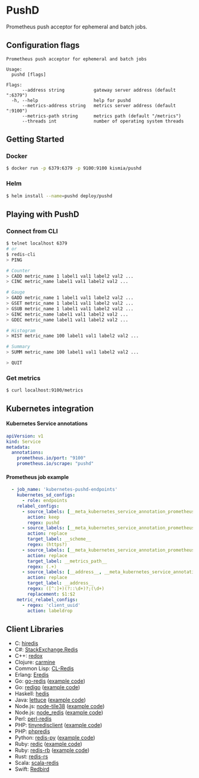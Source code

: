 # PushD
Prometheus push acceptor for ephemeral and batch jobs. 

## Configuration flags
```text
Prometheus push acceptor for ephemeral and batch jobs

Usage:
  pushd [flags]

Flags:
      --address string           gateway server address (default ":6379")
  -h, --help                     help for pushd
      --metrics-address string   metrics server address (default ":9100")
      --metrics-path string      metrics path (default "/metrics")
      --threads int              number of operating system threads

```

## Getting Started

### Docker
```bash
$ docker run -p 6379:6379 -p 9100:9100 kismia/pushd
```

### Helm
```bash
$ helm install --name=pushd deploy/pushd
```

## Playing with PushD

### Connect from CLI
```bash
$ telnet localhost 6379
# or
$ redis-cli
> PING

# Counter
> CADD metric_name 1 label1 val1 label2 val2 ...
> CINC metric_name label1 val1 label2 val2 ...

# Gauge
> GADD metric_name 1 label1 val1 label2 val2 ...
> GSET metric_name 1 label1 val1 label2 val2 ...
> GSUB metric_name 1 label1 val1 label2 val2 ...
> GINC metric_name label1 val1 label2 val2 ...
> GDEC metric_name label1 val1 label2 val2 ...

# Histogram
> HIST metric_name 100 label1 val1 label2 val2 ...

# Summary
> SUMM metric_name 100 label1 val1 label2 val2 ...

> QUIT
```

### Get metrics
```
$ curl localhost:9100/metrics
```

## Kubernetes integration

#### Kubernetes Service annotations 
```yaml
apiVersion: v1
kind: Service
metadata:
  annotations:
    prometheus.io/port: "9100"
    prometheus.io/scrape: "pushd"
```

#### Prometheus job example
```yaml
  - job_name: 'kubernetes-pushd-endpoints'
    kubernetes_sd_configs:
      - role: endpoints
    relabel_configs:
      - source_labels: [__meta_kubernetes_service_annotation_prometheus_io_scrape]
        action: keep
        regex: pushd
      - source_labels: [__meta_kubernetes_service_annotation_prometheus_io_scheme]
        action: replace
        target_label: __scheme__
        regex: (https?)
      - source_labels: [__meta_kubernetes_service_annotation_prometheus_io_path]
        action: replace
        target_label: __metrics_path__
        regex: (.+)
      - source_labels: [__address__, __meta_kubernetes_service_annotation_prometheus_io_port]
        action: replace
        target_label: __address__
        regex: ([^:]+)(?::\d+)?;(\d+)
        replacement: $1:$2
    metric_relabel_configs:
      - regex: 'client_uuid'
        action: labeldrop
```

## Client Libraries

- C: [hiredis](https://github.com/redis/hiredis)
- C#: [StackExchange.Redis](https://github.com/StackExchange/StackExchange.Redis)
- C++: [redox](https://github.com/hmartiro/redox)
- Clojure: [carmine](https://github.com/ptaoussanis/carmine)
- Common Lisp: [CL-Redis](https://github.com/vseloved/cl-redis)
- Erlang: [Eredis](https://github.com/wooga/eredis)
- Go: [go-redis](https://github.com/go-redis/redis) ([example code](https://github.com/tidwall/tile38/wiki/Go-example-(go-redis)))
- Go: [redigo](https://github.com/gomodule/redigo) ([example code](https://github.com/tidwall/tile38/wiki/Go-example-(redigo)))
- Haskell: [hedis](https://github.com/informatikr/hedis)
- Java: [lettuce](https://github.com/mp911de/lettuce) ([example code](https://github.com/tidwall/tile38/wiki/Java-example-(lettuce)))
- Node.js: [node-tile38](https://github.com/phulst/node-tile38) ([example code](https://github.com/tidwall/tile38/wiki/Node.js-example-(node-tile38)))
- Node.js: [node_redis](https://github.com/NodeRedis/node_redis) ([example code](https://github.com/tidwall/tile38/wiki/Node.js-example-(node-redis)))
- Perl: [perl-redis](https://github.com/PerlRedis/perl-redis)
- PHP: [tinyredisclient](https://github.com/ptrofimov/tinyredisclient) ([example code](https://github.com/tidwall/tile38/wiki/PHP-example-(tinyredisclient)))
- PHP: [phpredis](https://github.com/phpredis/phpredis)
- Python: [redis-py](https://github.com/andymccurdy/redis-py) ([example code](https://github.com/tidwall/tile38/wiki/Python-example))
- Ruby: [redic](https://github.com/amakawa/redic) ([example code](https://github.com/tidwall/tile38/wiki/Ruby-example-(redic)))
- Ruby: [redis-rb](https://github.com/redis/redis-rb) ([example code](https://github.com/tidwall/tile38/wiki/Ruby-example-(redis-rb)))
- Rust: [redis-rs](https://github.com/mitsuhiko/redis-rs)
- Scala: [scala-redis](https://github.com/debasishg/scala-redis)
- Swift: [Redbird](https://github.com/czechboy0/Redbird)